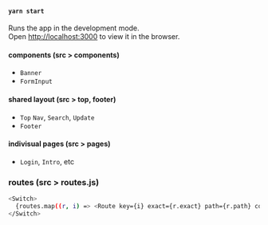 
#### `yarn start`

Runs the app in the development mode.\
Open [http://localhost:3000](http://localhost:3000) to view it in the browser.

#### components (src > components)

- `Banner`
- `FormInput`

#### shared layout (src > top, footer)

- `Top`
    `Nav`, `Search`, `Update`
- `Footer`

#### indivisual pages (src > pages)

- `Login`, `Intro`, etc


### routes (src > routes.js)

```sh
<Switch>
  {routes.map((r, i) => <Route key={i} exact={r.exact} path={r.path} component={r.component}></Route>)}
</Switch>
```